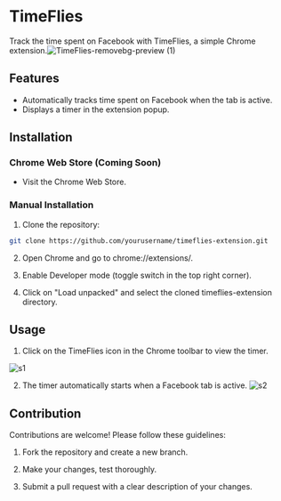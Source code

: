 # TimeFlies
Track the time spent on Facebook with TimeFlies, a simple Chrome extension.![TimeFlies-removebg-preview (1)](https://github.com/saadmansakib47/TimeFlies/assets/134169023/db41f2b8-82cc-4500-a7b0-4663f2910201)

## Features

- Automatically tracks time spent on Facebook when the tab is active.
- Displays a timer in the extension popup.

## Installation

### Chrome Web Store (Coming Soon)

- Visit the Chrome Web Store. 

### Manual Installation

1.  Clone the repository:
   ```bash
   git clone https://github.com/yourusername/timeflies-extension.git
```
2. Open Chrome and go to chrome://extensions/.

3. Enable Developer mode (toggle switch in the top right corner).

4. Click on "Load unpacked" and select the cloned timeflies-extension directory.

## Usage
1. Click on the TimeFlies icon in the Chrome toolbar to view the timer.

![s1](https://github.com/saadmansakib47/TimeFlies/assets/134169023/078600cc-8114-4025-8921-3e984f673b5a)

2. The timer automatically starts when a Facebook tab is active.
![s2](https://github.com/saadmansakib47/TimeFlies/assets/134169023/854762ad-c078-4469-8dea-d4d4db69bfd3)


## Contribution
Contributions are welcome! Please follow these guidelines:

1. Fork the repository and create a new branch.

2. Make your changes, test thoroughly.

3. Submit a pull request with a clear description of your changes.


